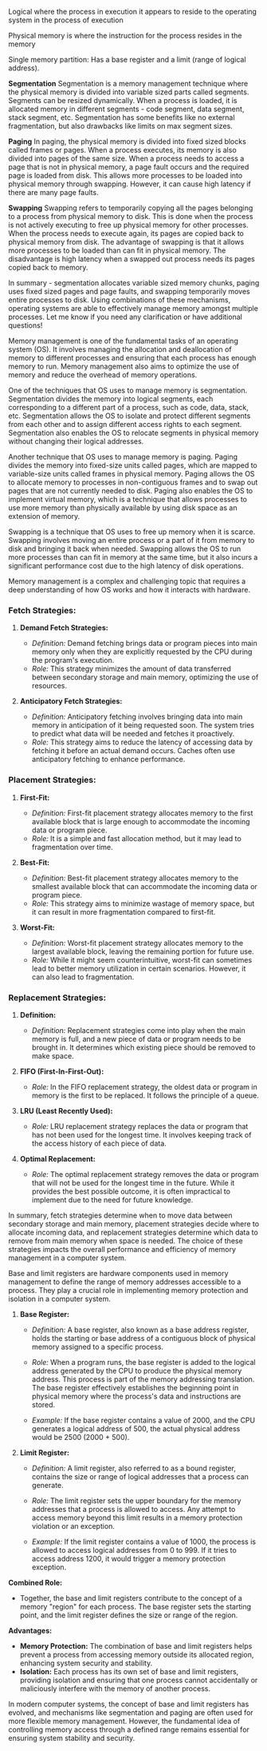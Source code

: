 Logical where the process in execution it appears to reside to the operating system in the process of execution 

Physical memory is where the instruction for the process resides in the memory

Single memory partition: Has a base register and a limit (range of logical address). 




**Segmentation**
Segmentation is a memory management technique where the physical memory is divided into variable sized parts called segments. Segments can be resized dynamically. When a process is loaded, it is allocated memory in different segments - code segment, data segment, stack segment, etc. Segmentation has some benefits like no external fragmentation, but also drawbacks like limits on max segment sizes.

**Paging** 
In paging, the physical memory is divided into fixed sized blocks called frames or pages. When a process executes, its memory is also divided into pages of the same size. When a process needs to access a page that is not in physical memory, a page fault occurs and the required page is loaded from disk. This allows more processes to be loaded into physical memory through swapping. However, it can cause high latency if there are many page faults.

**Swapping**
Swapping refers to temporarily copying all the pages belonging to a process from physical memory to disk. This is done when the process is not actively executing to free up physical memory for other processes. When the process needs to execute again, its pages are copied back to physical memory from disk. The advantage of swapping is that it allows more processes to be loaded than can fit in physical memory. The disadvantage is high latency when a swapped out process needs its pages copied back to memory.

In summary - segmentation allocates variable sized memory chunks, paging uses fixed sized pages and page faults, and swapping temporarily moves entire processes to disk. Using combinations of these mechanisms, operating systems are able to effectively manage memory amongst multiple processes. Let me know if you need any clarification or have additional questions!

Memory management is one of the fundamental tasks of an operating system (OS). It involves managing the allocation and deallocation of memory to different processes and ensuring that each process has enough memory to run. Memory management also aims to optimize the use of memory and reduce the overhead of memory operations.

One of the techniques that OS uses to manage memory is segmentation. Segmentation divides the memory into logical segments, each corresponding to a different part of a process, such as code, data, stack, etc. Segmentation allows the OS to isolate and protect different segments from each other and to assign different access rights to each segment. Segmentation also enables the OS to relocate segments in physical memory without changing their logical addresses.

Another technique that OS uses to manage memory is paging. Paging divides the memory into fixed-size units called pages, which are mapped to variable-size units called frames in physical memory. Paging allows the OS to allocate memory to processes in non-contiguous frames and to swap out pages that are not currently needed to disk. Paging also enables the OS to implement virtual memory, which is a technique that allows processes to use more memory than physically available by using disk space as an extension of memory.

Swapping is a technique that OS uses to free up memory when it is scarce. Swapping involves moving an entire process or a part of it from memory to disk and bringing it back when needed. Swapping allows the OS to run more processes than can fit in memory at the same time, but it also incurs a significant performance cost due to the high latency of disk operations.

Memory management is a complex and challenging topic that requires a deep understanding of how OS works and how it interacts with hardware. 




### Fetch Strategies:

1. **Demand Fetch Strategies:**
   - *Definition:* Demand fetching brings data or program pieces into main memory only when they are explicitly requested by the CPU during the program's execution.
   - *Role:* This strategy minimizes the amount of data transferred between secondary storage and main memory, optimizing the use of resources.

2. **Anticipatory Fetch Strategies:**
   - *Definition:* Anticipatory fetching involves bringing data into main memory in anticipation of it being requested soon. The system tries to predict what data will be needed and fetches it proactively.
   - *Role:* This strategy aims to reduce the latency of accessing data by fetching it before an actual demand occurs. Caches often use anticipatory fetching to enhance performance.

### Placement Strategies:

1. **First-Fit:**
   - *Definition:* First-fit placement strategy allocates memory to the first available block that is large enough to accommodate the incoming data or program piece.
   - *Role:* It is a simple and fast allocation method, but it may lead to fragmentation over time.

2. **Best-Fit:**
   - *Definition:* Best-fit placement strategy allocates memory to the smallest available block that can accommodate the incoming data or program piece.
   - *Role:* This strategy aims to minimize wastage of memory space, but it can result in more fragmentation compared to first-fit.

3. **Worst-Fit:**
   - *Definition:* Worst-fit placement strategy allocates memory to the largest available block, leaving the remaining portion for future use.
   - *Role:* While it might seem counterintuitive, worst-fit can sometimes lead to better memory utilization in certain scenarios. However, it can also lead to fragmentation.

### Replacement Strategies:

1. **Definition:**
   - *Definition:* Replacement strategies come into play when the main memory is full, and a new piece of data or program needs to be brought in. It determines which existing piece should be removed to make space.

2. **FIFO (First-In-First-Out):**
   - *Role:* In the FIFO replacement strategy, the oldest data or program in memory is the first to be replaced. It follows the principle of a queue.

3. **LRU (Least Recently Used):**
   - *Role:* LRU replacement strategy replaces the data or program that has not been used for the longest time. It involves keeping track of the access history of each piece of data.

4. **Optimal Replacement:**
   - *Role:* The optimal replacement strategy removes the data or program that will not be used for the longest time in the future. While it provides the best possible outcome, it is often impractical to implement due to the need for future knowledge.

In summary, fetch strategies determine when to move data between secondary storage and main memory, placement strategies decide where to allocate incoming data, and replacement strategies determine which data to remove from main memory when space is needed. The choice of these strategies impacts the overall performance and efficiency of memory management in a computer system.



Base and limit registers are hardware components used in memory management to define the range of memory addresses accessible to a process. They play a crucial role in implementing memory protection and isolation in a computer system.

1. **Base Register:**
   - *Definition:* A base register, also known as a base address register, holds the starting or base address of a contiguous block of physical memory assigned to a specific process.
   - *Role:* When a program runs, the base register is added to the logical address generated by the CPU to produce the physical memory address. This process is part of the memory addressing translation. The base register effectively establishes the beginning point in physical memory where the process's data and instructions are stored.

   - *Example:* If the base register contains a value of 2000, and the CPU generates a logical address of 500, the actual physical address would be 2500 (2000 + 500).

2. **Limit Register:**
   - *Definition:* A limit register, also referred to as a bound register, contains the size or range of logical addresses that a process can generate.
   - *Role:* The limit register sets the upper boundary for the memory addresses that a process is allowed to access. Any attempt to access memory beyond this limit results in a memory protection violation or an exception.

   - *Example:* If the limit register contains a value of 1000, the process is allowed to access logical addresses from 0 to 999. If it tries to access address 1200, it would trigger a memory protection exception.

**Combined Role:**
   - Together, the base and limit registers contribute to the concept of a memory "region" for each process. The base register sets the starting point, and the limit register defines the size or range of the region.

**Advantages:**
   - **Memory Protection:** The combination of base and limit registers helps prevent a process from accessing memory outside its allocated region, enhancing system security and stability.
   - **Isolation:** Each process has its own set of base and limit registers, providing isolation and ensuring that one process cannot accidentally or maliciously interfere with the memory of another process.

In modern computer systems, the concept of base and limit registers has evolved, and mechanisms like segmentation and paging are often used for more flexible memory management. However, the fundamental idea of controlling memory access through a defined range remains essential for ensuring system stability and security.